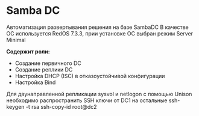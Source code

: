 # Samba DC
Автоматизация развертывания решения на базе SambaDC
В качестве ОС используется RedOS 7.3.3, прии установке ОС выбран режим Server Minimal

**Содержит роли:**
- Создание первичного DC
- Создание реплики DC
- Настройка DHCP (ISC) в отказоустойчивой конфигурации
- Настройка Bind

Для двунаправленной репликации sysvol и netlogon с помощью Unison необходимо распространить SSH ключи от DC1 на остальные
ssh-keygen -t rsa
ssh-copy-id root@dc2